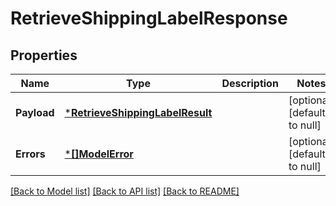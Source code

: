 # RetrieveShippingLabelResponse

## Properties
Name | Type | Description | Notes
------------ | ------------- | ------------- | -------------
**Payload** | [***RetrieveShippingLabelResult**](RetrieveShippingLabelResult.md) |  | [optional] [default to null]
**Errors** | [***[]ModelError**](array.md) |  | [optional] [default to null]

[[Back to Model list]](../README.md#documentation-for-models) [[Back to API list]](../README.md#documentation-for-api-endpoints) [[Back to README]](../README.md)

